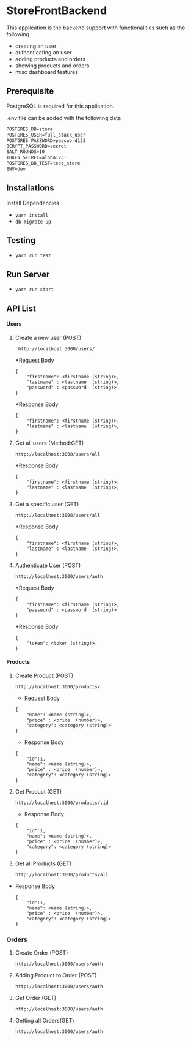 # StoreFrontBackend

This application is the backend support with functionalities such as the following
- creating an user
- authenticating an user
- adding products and orders
- showing products and orders
- misc dashboard features



## Prerequisite

PostgreSQL is required for this application. 

.env file can be added with the following data

```POSTGRES_HOST=127.0.0.1
POSTGRES_DB=store
POSTGRES_USER=full_stack_user
POSTGRES_PASSWORD=password123
BCRYPT_PASSWORD=secret
SALT_ROUNDS=10
TOKEN_SECRET=aloha123!
POSTGRES_DB_TEST=test_store
ENV=dev
```

## Installations
Install Dependencies
- `yarn install`
- `db-migrate up`

## Testing
- `yarn run test`

## Run Server
- `yarn run start`

## API List
#### __Users__
 1. Create a new user (POST)

    ```
     http://localhost:3000/users/
    ```
    *Request Body
    ```
    {
        "firstname": <firstname (string)>,
        "lastname" : <lastname  (string)>,
        "password" : <password  (string)>
    }
    ```
     *Response Body
    ```
    {
        "firstname": <firstname (string)>,
        "lastname" : <lastname  (string)>,
    }
    ```
 2. Get all users (Method:GET)

     ``` 
     http://localhost:3000/users/all
    ```

     *Response Body
    ```
    {
        "firstname": <firstname (string)>,
        "lastname" : <lastname  (string)>,
    }
    ```

 3. Get a specific user (GET)

     ``` 
     http://localhost:3000/users/all
    ```

     *Response Body
    ```
    {
        "firstname": <firstname (string)>,
        "lastname" : <lastname  (string)>,
    }
    ```

 4. Authenticate User (POST)

    ```
    http://localhost:3000/users/auth
    ```
    
       *Request Body
    ```
    {
        "firstname": <firstname (string)>,
        "password" : <password  (string)>
    }
    ```
     *Response Body
    ```
    {
        "token": <token (string)>,
    }
    ```

#### __Products__

1. Create Product (POST)

    ```
    http://localhost:3000/products/
    ```
    * Request Body

    ```
    {
        "name": <name (string)>,
        "price" : <price  (number)>,
        "category": <category (string)>
    }
    ```
    * Response Body

    ```
    {
        "id":1,
        "name": <name (string)>,
        "price" : <price  (number)>,
        "category": <category (string)>
    }
    ```

2. Get Product (GET)

    ```
    http://localhost:3000/products/:id
    ```

    * Response Body

    ```
    {
        "id":1,
        "name": <name (string)>,
        "price" : <price  (number)>,
        "category": <category (string)>
    }
    ```
    

3. Get all Products (GET)

    ```
    http://localhost:3000/products/all
    ```

* Response Body
     
    ```
    {
        "id":1,
        "name": <name (string)>,
        "price" : <price  (number)>,
        "category": <category (string)>
    }
    ```
    
### __Orders__

1. Create Order (POST)

      ```
    http://localhost:3000/users/auth
    ```

2. Adding Product to Order (POST)

     ```
    http://localhost:3000/users/auth
    ```

3. Get Order (GET)

    ```
    http://localhost:3000/users/auth
    ```

4. Getting all Orders(GET)

    ```
    http://localhost:3000/users/auth
    ```
